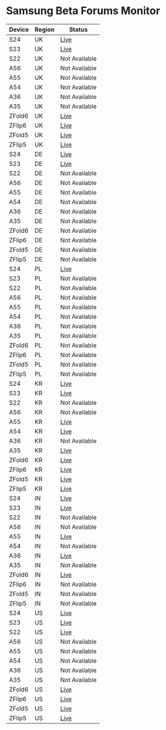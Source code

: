 # Samsung Beta Forums Monitor

| Device | Region | Status |
|--------|--------|--------|
| S24 | UK | [Live](https://eu.community.samsung.com/t5/S24-S24-S24-Ultra/ct-p/uk-bp-stwentyfour) |
| S23 | UK | [Live](https://eu.community.samsung.com/t5/S23-S23-S23-Ultra/ct-p/uk-bp-stwentythree) |
| S22 | UK | Not Available |
| A56 | UK | Not Available |
| A55 | UK | Not Available |
| A54 | UK | Not Available |
| A36 | UK | Not Available |
| A35 | UK | Not Available |
| ZFold6 | UK | [Live](https://eu.community.samsung.com/t5/Z-Fold6/ct-p/uk-bp-zfoldsix) |
| ZFlip6 | UK | [Live](https://eu.community.samsung.com/t5/Z-Flip6/ct-p/uk-bp-zflipsix) |
| ZFold5 | UK | [Live](https://eu.community.samsung.com/t5/Z-Fold5/ct-p/uk-bp-zfoldfive) |
| ZFlip5 | UK | [Live](https://eu.community.samsung.com/t5/Z-Flip5/ct-p/uk-bp-zflipfive) |
| S24 | DE | [Live](https://eu.community.samsung.com/t5/S24-S24-S24-Ultra/ct-p/de-bp-stwentyfour) |
| S23 | DE | [Live](https://eu.community.samsung.com/t5/S23-S23-S23-Ultra/ct-p/de-bp-stwentythree) |
| S22 | DE | Not Available |
| A56 | DE | Not Available |
| A55 | DE | Not Available |
| A54 | DE | Not Available |
| A36 | DE | Not Available |
| A35 | DE | Not Available |
| ZFold6 | DE | Not Available |
| ZFlip6 | DE | Not Available |
| ZFold5 | DE | Not Available |
| ZFlip5 | DE | Not Available |
| S24 | PL | [Live](https://eu.community.samsung.com/t5/S24-S24-S24-Ultra/ct-p/pl-bp-stwentyfour) |
| S23 | PL | Not Available |
| S22 | PL | Not Available |
| A56 | PL | Not Available |
| A55 | PL | Not Available |
| A54 | PL | Not Available |
| A36 | PL | Not Available |
| A35 | PL | Not Available |
| ZFold6 | PL | Not Available |
| ZFlip6 | PL | Not Available |
| ZFold5 | PL | Not Available |
| ZFlip5 | PL | Not Available |
| S24 | KR | [Live](https://r1.community.samsung.com/t5/S24-S24-S24-Ultra/ct-p/kr-bp-stwentyfour) |
| S23 | KR | [Live](https://r1.community.samsung.com/t5/S23-S23-S23-Ultra/ct-p/kr-bp-stwentythree) |
| S22 | KR | Not Available |
| A56 | KR | Not Available |
| A55 | KR | [Live](https://r1.community.samsung.com/t5/Galaxy-A55-5G/ct-p/kr-bp-afiftyfive) |
| A54 | KR | [Live](https://r1.community.samsung.com/t5/Galaxy-A54-5G/ct-p/kr-bp-afiftyfour) |
| A36 | KR | Not Available |
| A35 | KR | [Live](https://r1.community.samsung.com/t5/Galaxy-A35-5G/ct-p/kr-bp-athirtyfive) |
| ZFold6 | KR | [Live](https://r1.community.samsung.com/t5/Z-Fold6/ct-p/kr-bp-zfoldsix) |
| ZFlip6 | KR | [Live](https://r1.community.samsung.com/t5/Z-Flip6/ct-p/kr-bp-zflipsix) |
| ZFold5 | KR | [Live](https://r1.community.samsung.com/t5/Z-Fold5/ct-p/kr-bp-zfoldfive) |
| ZFlip5 | KR | [Live](https://r1.community.samsung.com/t5/Z-Flip5/ct-p/kr-bp-zflipfive) |
| S24 | IN | [Live](https://r2.community.samsung.com/t5/S24-S24-S24-Ultra/ct-p/in-bp-stwentyfour) |
| S23 | IN | [Live](https://r2.community.samsung.com/t5/S23-S23-S23-Ultra/ct-p/in-bp-stwentythree) |
| S22 | IN | Not Available |
| A56 | IN | Not Available |
| A55 | IN | [Live](https://r2.community.samsung.com/t5/Galaxy-A55-5G/ct-p/in-bp-afiftyfive) |
| A54 | IN | Not Available |
| A36 | IN | [Live](https://r2.community.samsung.com/t5/Galaxy-A36-5G/ct-p/in-bp-athirtysix) |
| A35 | IN | Not Available |
| ZFold6 | IN | [Live](https://r2.community.samsung.com/t5/Z-Fold6/ct-p/in-bp-zfoldsix) |
| ZFlip6 | IN | Not Available |
| ZFold5 | IN | Not Available |
| ZFlip5 | IN | Not Available |
| S24 | US | [Live](https://us.community.samsung.com/t5/S24-S24-S24-Ultra/ct-p/us-bp-stwentyfour) |
| S23 | US | [Live](https://us.community.samsung.com/t5/S23-S23-S23-Ultra/ct-p/us-bp-stwentythree) |
| S22 | US | [Live](https://us.community.samsung.com/t5/S22-S22-S22-Ultra/ct-p/us-bp-stwentytwo) |
| A56 | US | Not Available |
| A55 | US | Not Available |
| A54 | US | Not Available |
| A36 | US | Not Available |
| A35 | US | Not Available |
| ZFold6 | US | [Live](https://us.community.samsung.com/t5/Z-Fold6/ct-p/us-bp-zfoldsix) |
| ZFlip6 | US | [Live](https://us.community.samsung.com/t5/Z-Flip6/ct-p/us-bp-zflipsix) |
| ZFold5 | US | [Live](https://us.community.samsung.com/t5/Z-Fold5/ct-p/us-bp-zfoldfive) |
| ZFlip5 | US | [Live](https://us.community.samsung.com/t5/Z-Flip5/ct-p/us-bp-zflipfive) |